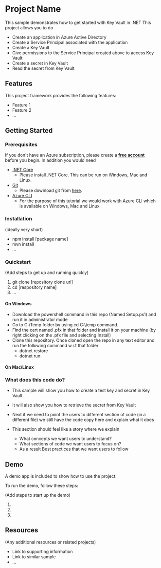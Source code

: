 # Project Name

This sample demonstrates how to get started with Key Vault in .NET
This project allows you to do 
- Create an application in Azure Active Directory
- Create a Service Principal associated with the application 
- Create a Key Vault
- Give permissions to the Service Principal created above to access Key Vault 
- Create a secret in Key Vault
- Read the secret from Key Vault

## Features

This project framework provides the following features:

* Feature 1
* Feature 2
* ...

## Getting Started

### Prerequisites

If you don't have an Azure subscription, please create a **[free account](https://azure.microsoft.com/free/?ref=microsoft.com&amp;utm_source=microsoft.com&amp;utm_medium=docs)** before you begin.
In addition you would need

* [.NET Core](https://www.microsoft.com/net/learn/get-started/windows)
    * Please install .NET Core. This can be run on Windows, Mac and Linux.
* [Git](https://www.git-scm.com/)
    * Please download git from [here](https://git-scm.com/downloads).
* [Azure CLI](https://docs.microsoft.com/en-us/cli/azure/install-azure-cli?view=azure-cli-latest)
    * For the purpose of this tutorial we would work with Azure CLI which is available on Windows, Mac and Linux
### Installation

(ideally very short)

- npm install [package name]
- mvn install
- ...

### Quickstart
(Add steps to get up and running quickly)

1. git clone [repository clone url]
2. cd [respository name]
3. ...
#### On Windows
- Download the powershell command in this repo (Named Setup.ps1) and run it in administrator mode
- Go to C:\Temp folder by using cd C:\temp command. 
- Find the cert named .pfx in that folder and install it on your machine (by right clicking on the .pfx file and selecting Install)
- Clone this repository. Once cloned open the repo in any text editor and run the following command w.r.t that folder
    - dotnet restore
    - dotnet run
#### On Mac\Linux



### What does this code do?
- This sample will show you how to create a test key and secret in Key Vault
- It will also show you how to retrieve the secret from Key Vault

- Next if we need to point the users to different section of code (in a different file) we still have the code copy here and explain what it does
- This section should feel like a story where we explain 
  - What concepts we want users to understand?
  - What sections of code we want users to focus on?
  - As a result Best practices that we want users to follow

## Demo

A demo app is included to show how to use the project.

To run the demo, follow these steps:

(Add steps to start up the demo)

1.
2.
3.

## Resources

(Any additional resources or related projects)

- Link to supporting information
- Link to similar sample
- ...
